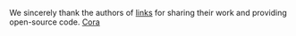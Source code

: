 We sincerely thank the authors of [links](https://github.com/kchare/advex_notbugs_features) for sharing their work and providing open-source code.
[Cora](example.png)
